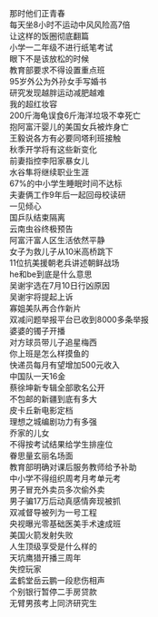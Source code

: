 那时他们正青春  
每天坐8小时不运动中风风险高7倍  
让这样的饭圈彻底翻篇  
小学一二年级不进行纸笔考试  
眼下不是该放松的时候  
教育部要求不得设置重点班  
95岁外公为外孙女手写婚书  
研究发现越胖运动减肥越难  
我的超红妆容  
200斤海龟误食6斤海洋垃圾不幸死亡  
抱阿富汗婴儿的美国女兵被炸身亡  
王毅说各方有必要同塔利班接触  
秋季开学将有这些新变化  
前妻指控李阳家暴女儿  
水谷隼将继续职业生涯  
67%的中小学生睡眠时间不达标  
夫妻俩工作9年后一起回母校读研  
一见倾心  
国乒队结束隔离  
云南虫谷终极预告  
阿富汗富人区生活依然平静  
女子为救儿子从10米高桥跳下  
11位抗美援朝老兵讲述朝鲜战场  
he和be到底是什么意思  
吴谢宇选在7月10日行凶原因  
吴谢宇将提起上诉  
寡姐美队再合作新片  
双减问题举报平台已收到8000多条举报  
婆婆的镯子开播  
对方球员带儿子追星梅西  
你上班是怎么样摸鱼的  
快递员每月有望增加500元收入  
中国队一天16金  
蔡徐坤新专辑全部歌名公开  
不包邮的新疆到底有多大  
皮卡丘新电影定档  
理想之城编剧功力有多强  
乔家的儿女  
不得按考试结果给学生排座位  
眷思量玄丽名场面  
教育部明确对课后服务教师给予补助  
中小学不得组织周考月考单元考  
男子冒充外卖员多次偷外卖  
男子骗17万后动真感情奔现被抓  
双减督导被列为一号工程  
央视曝光零基础医美手术速成班  
美国火箭发射失败  
人生顶级享受是什么样的  
天坑鹰猎开播三周年  
失控玩家  
孟鹤堂岳云鹏一段悲伤相声  
个别银行暂停二手房贷款  
无臂男孩考上同济研究生  
